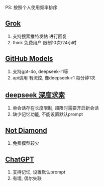 PS: 按照个人使用频率排序

## [Grok](https://x.com/i/grok)

1. 支持搜索推特发帖 进行回复
2. think 免费用户 限制10次/24小时

## [GitHub Models](https://github.com/marketplace/models) 

1. 支持gpt-4o, deepseek-r1等
2. api调用 有流控, 像deepseek-r1 每分钟1次

## [deepseek 深度求索](https://chat.deepseek.com/) 

1. 单会话存在长度限制, 超限时需要开启新会话
2. 缺少记忆功能, 不能设置默认prompt

## [Not Diamond](https://chat.notdiamond.ai/)

1. 免费模型较少

## [ChatGPT](https://chatgpt.com/)

1. 支持记忆, 设置默认prompt
2. 有墙, 偶尔失联